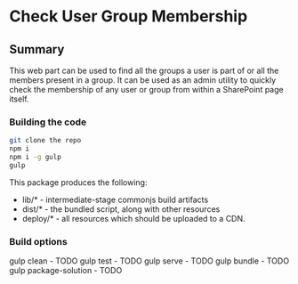 # Check User Group Membership

## Summary

This web part can be used to find all the groups a user is part of or all the members present in a group. It can be used as an admin utility to quickly check the membership of any user or group from within a SharePoint page itself.

### Building the code

```bash
git clone the repo
npm i
npm i -g gulp
gulp
```

This package produces the following:

* lib/* - intermediate-stage commonjs build artifacts
* dist/* - the bundled script, along with other resources
* deploy/* - all resources which should be uploaded to a CDN.

### Build options

gulp clean - TODO
gulp test - TODO
gulp serve - TODO
gulp bundle - TODO
gulp package-solution - TODO
